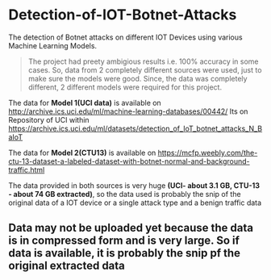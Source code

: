 # Detection-of-IOT-Botnet-Attacks
The detection of Botnet attacks on different IOT Devices using various Machine Learning Models.

>The project had preety ambigious results i.e. 100% accuracy in some cases. So, data from 2 completely different sources were used, just to make sure the models were good. Since, the data was completely different, 2 different models were required for this project.

The data for **Model 1(UCI data)** is available on http://archive.ics.uci.edu/ml/machine-learning-databases/00442/
Its on Repository of UCI within https://archive.ics.uci.edu/ml/datasets/detection_of_IoT_botnet_attacks_N_BaIoT

The data for **Model 2(CTU13)** is available on https://mcfp.weebly.com/the-ctu-13-dataset-a-labeled-dataset-with-botnet-normal-and-background-traffic.html

The data provided in both sources is very huge **(UCI- about 3.1 GB, CTU-13 - about 74 GB extracted)**, so the data used is probably the snip of the original data of a IOT device or a single attack type and a benign traffic data

## Data may not be uploaded yet because the data is in compressed form and is very large. So if data is available, it is probably the snip pf the original extracted data
